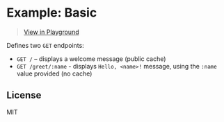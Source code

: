 # Example: Basic

> [View in Playground](https://cloudflareworkers.com/#f4869afcd23f8c5d2267645cf54294ba:https://tutorial.cloudflareworkers.com/)

Defines two `GET` endpoints:
* `GET /` – displays a welcome message (public cache)
* `GET /greet/:name` - displays `Hello, <name>!` message, using the `:name` value provided (no cache)

## License

MIT
